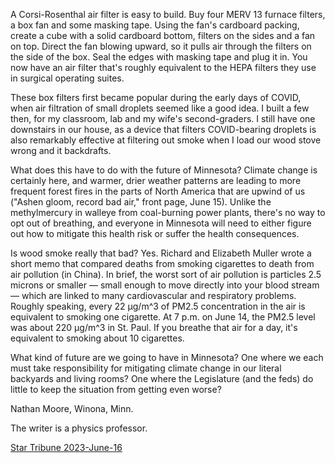 A Corsi-Rosenthal air filter is easy to build. Buy four MERV 13 furnace filters, a box fan and some masking tape. Using the fan's cardboard packing, create a cube with a solid cardboard bottom, filters on the sides and a fan on top. Direct the fan blowing upward, so it pulls air through the filters on the side of the box. Seal the edges with masking tape and plug it in. You now have an air filter that's roughly equivalent to the HEPA filters they use in surgical operating suites.

These box filters first became popular during the early days of COVID, when air filtration of small droplets seemed like a good idea. I built a few then, for my classroom, lab and my wife's second-graders. I still have one downstairs in our house, as a device that filters COVID-bearing droplets is also remarkably effective at filtering out smoke when I load our wood stove wrong and it backdrafts.

What does this have to do with the future of Minnesota? Climate change is certainly here, and warmer, drier weather patterns are leading to more frequent forest fires in the parts of North America that are upwind of us ("Ashen gloom, record bad air," front page, June 15). Unlike the methylmercury in walleye from coal-burning power plants, there's no way to opt out of breathing, and everyone in Minnesota will need to either figure out how to mitigate this health risk or suffer the health consequences.

Is wood smoke really that bad? Yes. Richard and Elizabeth Muller wrote a short memo that compared deaths from smoking cigarettes to death from air pollution (in China). In brief, the worst sort of air pollution is particles 2.5 microns or smaller — small enough to move directly into your blood stream — which are linked to many cardiovascular and respiratory problems. Roughly speaking, every 22 μg/m^3 of PM2.5 concentration in the air is equivalent to smoking one cigarette. At 7 p.m. on June 14, the PM2.5 level was about 220 μg/m^3 in St. Paul. If you breathe that air for a day, it's equivalent to smoking about 10 cigarettes.

What kind of future are we going to have in Minnesota? One where we each must take responsibility for mitigating climate change in our literal backyards and living rooms? One where the Legislature (and the feds) do little to keep the situation from getting even worse?

Nathan Moore, Winona, Minn.

The writer is a physics professor.

[Star Tribune 2023-June-16](https://www.startribune.com/readers-write-air-quality-shoveling-snow-derek-chauvin/600283008/)
